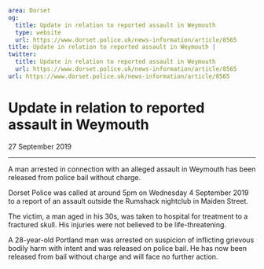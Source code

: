 ```yaml
area: Dorset
og:
  title: Update in relation to reported assault in Weymouth
  type: website
  url: https://www.dorset.police.uk/news-information/article/8565
title: Update in relation to reported assault in Weymouth |
twitter:
  title: Update in relation to reported assault in Weymouth
  url: https://www.dorset.police.uk/news-information/article/8565
url: https://www.dorset.police.uk/news-information/article/8565
```

# Update in relation to reported assault in Weymouth

27 September 2019

* * *

A man arrested in connection with an alleged assault in Weymouth has been released from police bail without charge.

Dorset Police was called at around 5pm on Wednesday 4 September 2019 to a report of an assault outside the Rumshack nightclub in Maiden Street.

The victim, a man aged in his 30s, was taken to hospital for treatment to a fractured skull. His injuries were not believed to be life-threatening.

A 28-year-old Portland man was arrested on suspicion of inflicting grievous bodily harm with intent and was released on police bail. He has now been released from bail without charge and will face no further action.
